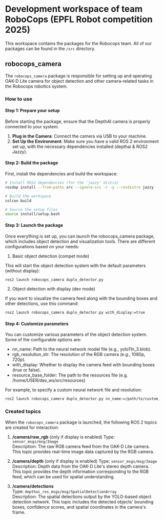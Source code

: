 # Development workspace of team RoboCops (EPFL Robot competition 2025)

This workspace contains the packages for the Robocops team. All of our packages can be found in the `/src` directory.

## robocops_camera

The `robocops_camera` package is responsible for setting up and operating OAK-D Lite camera for object detection and other camera-related tasks in the Robocops robotics system.

### How to use

#### Step 1: Prepare your setup

Before starting the package, ensure that the DepthAI camera is properly connected to your system. 

1. **Plug in the Camera**: Connect the camera via USB to your machine.
2. **Set Up the Environment**: Make sure you have a valid ROS 2 environment set up, with the necessary dependencies installed (depthai & ROS2 Jazzy).

#### Step 2: Build the package

First, install the dependencies and build the workspace:

```bash
# Install ROS2 dependencies (for the 'jazzy' distro)
rosdep install --from-paths src --ignore-src -r -y --rosdistro jazzy

# Build the workspace
colcon build

# Source the setup files
source install/setup.bash
```

#### Step 3: Launch the package

Once everything is set up, you can launch the robocops_camera package, which includes object detection and visualization tools. There are different configurations based on your needs:

1. Basic object detection (compet mode)

This will start the object detection system with the default parameters (without display):
```bash
ros2 launch robocops_camera duplo_detector.py
```

2. Object detection with display (dev mode)

If you want to visualize the camera feed along with the bounding boxes and other detections, use this command:
```bash
ros2 launch robocops_camera duplo_detector.py with_display:=true
```

#### Step 4: Customize parameters
You can customize various parameters of the object detection system. Some of the configurable options are:

- nn_name: Path to the neural network model file (e.g., yolo11n_3.blob).
- rgb_resolution_str: The resolution of the RGB camera (e.g., 1080p, 720p).
- with_display: Whether to display the camera feed with bounding boxes (true or false).
- resource_base_folder: The path to the resources file (e.g. /home/USER/dev_ws/src/resources)

For example, to specify a custom neural network file and resolution:
```bash
ros2 launch robocops_camera duplo_detector.py nn_name:=/path/to/custom_model.blob rgb_resolution_str:=720p
```

### Created topics

When the `robocops_camera` package is launched, the following ROS 2 topics are created for interaction:

1. **/camera/raw_rgb** (only if display is enabled) 
   Type: `sensor_msgs/msg/Image`  
   Description: The raw RGB camera feed from the OAK-D Lite camera. This topic provides real-time image data captured by the RGB camera.

2. **/camera/depth** (only if display is enabled) 
   Type: `sensor_msgs/msg/Image`  
   Description: Depth data from the OAK-D Lite's stereo depth camera. This topic provides the depth information corresponding to the RGB feed, which can be used for spatial understanding.

3. **/camera/detections**  
   Type: `depthai_ros_msgs/msg/SpatialDetectionArray`  
   Description: The spatial detections output by the YOLO-based object detection network. This topic includes the detected objects' bounding boxes, confidence scores, and spatial coordinates in the camera's frame.
